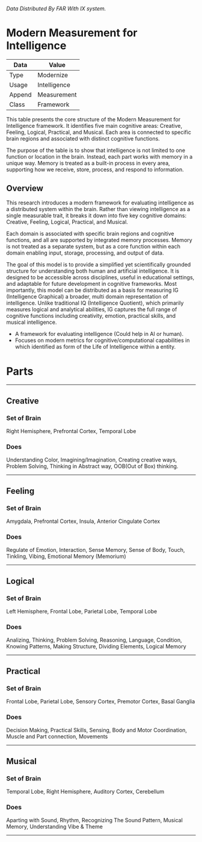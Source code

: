 <link rel="preload" as='style' href="https://actwu.github.io/md2.css"/>
<link rel="stylesheet" href="https://actwu.github.io/md2.css"/>

###### Data Distributed By FAR With IX system.
# Modern Measurement for Intelligence

|Data|Value|
| - | - |
|Type |Modernize|
|Usage|Intelligence|
|Append|Measurement|
|Class|Framework|

This table presents the core structure of the Modern Measurement for Intelligence framework. It identifies five main cognitive areas: Creative, Feeling, Logical, Practical, and Musical. Each area is connected to specific brain regions and associated with distinct cognitive functions.

The purpose of the table is to show that intelligence is not limited to one function or location in the brain. Instead, each part works with memory in a unique way. Memory is treated as a built-in process in every area, supporting how we receive, store, process, and respond to information.


## Overview
This research introduces a modern framework for evaluating intelligence as a distributed system within the brain. Rather than viewing intelligence as a single measurable trait, it breaks it down into five key cognitive domains: Creative, Feeling, Logical, Practical, and Musical.

Each domain is associated with specific brain regions and cognitive functions, and all are supported by integrated memory processes. Memory is not treated as a separate system, but as a core function within each domain enabling input, storage, processing, and output of data.

The goal of this model is to provide a simplified yet scientifically grounded structure for understanding both human and artificial intelligence. It is designed to be accessible across disciplines, useful in educational settings, and adaptable for future development in cognitive frameworks. Most importantly, this model can be distributed as a basis for measuring IG (Intelligence Graphical) a broader, multi domain representation of intelligence. Unlike traditional IQ (Intelligence Quotient), which primarily measures logical and analytical abilities, IG captures the full range of cognitive functions including creativity, emotion, practical skills, and musical intelligence.


 - A framework for evaluating intelligence (Could help in AI or human).
 - Focuses on modern metrics for cognitive/computational
  capabilities in which identified as form of the Life of
  Intelligence within a entity.

# Parts
---
## Creative

### Set of Brain
Right Hemisphere, Prefrontal Cortex, Temporal Lobe

### Does
Understanding Color, Imagining/Imagination, Creating creative ways,
Problem Solving, Thinking in Abstract way, OOB(Out of Box) thinking.

---
## Feeling

### Set of Brain
Amygdala, Prefrontal Cortex, Insula, Anterior Cingulate Cortex

### Does
Regulate of Emotion, Interaction, Sense Memory, Sense of Body, Touch, Tinkling, Vibing, Emotional Memory (Memorium)

---

## Logical

### Set of Brain
Left Hemisphere, Frontal Lobe, Parietal Lobe, Temporal Lobe

### Does
Analizing, Thinking, Problem Solving, Reasoning, Language, Condition, Knowing Patterns, Making Structure, Dividing Elements, Logical Memory

---
## Practical

### Set of Brain
Frontal Lobe, Parietal Lobe, Sensory Cortex, Premotor Cortex, Basal Ganglia

### Does
Decision Making, Practical Skills, Sensing, Body and Motor Coordination, Muscle and 
Part connection, Movements

---
## Musical

### Set of Brain
Temporal Lobe, Right Hemisphere, Auditory Cortex, Cerebellum

### Does
Aparting with Sound, Rhythm, Recognizing The Sound Pattern, Musical Memory, Understanding Vibe & Theme

---
